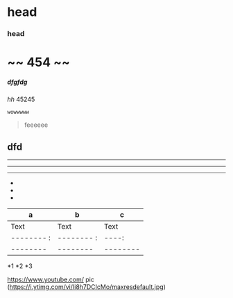 # head
### head

# ~~ 454 ~~

##### dfgfdg
*hh*
45245

`wowwwww
`
>feeeeee


dfd
---

---
---
---
-
-
-






| a| b| c |
| -------- | -------- | -------- |
| Text     | Text     | Text     |
| -------- :| -------- :| ----: |
| -------- | -------- | -------- |



*1
*2
*3



 <https://www.youtube.com/>
 pic (https://i.ytimg.com/vi/Ii8h7DCIcMo/maxresdefault.jpg)
 
